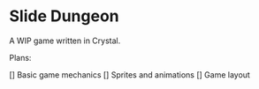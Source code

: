 # Slide Dungeon

A WIP game written in Crystal.

Plans:

[] Basic game mechanics
[] Sprites and animations
[] Game layout